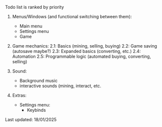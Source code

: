 Todo list is ranked by priority

1. Menus/Windows (and functional switching between them):
    - Main menu
    - Settings menu 
    - Game

2. Game mechanics:
    2.1: Basics (mining, selling, buying)
    2.2: Game saving (autosave maybe?)
    2.3: Expanded basics (converting, etc.)
    2.4: Automation
    2.5: Programmable logic (automated buying, converting, selling)

3. Sound:
    - Background music
    - interactive sounds (mining, interact, etc.

4. Extras:
    - Settings menu:
        - Keybinds

Last updated: 18/01/2025

